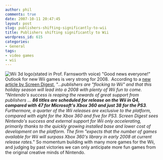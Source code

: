 ```yaml
---
author: phil
comments: true
date: 2007-10-11 20:47:45
layout: post
slug: publishers-shifting-significantly-to-wii
title: Publishers shifting significantly to Wii
wordpress_id: 615
categories:
- General
tags:
- video games
- wii
---
```


![Wii 3d logo](http://fak3r.com/wp-content/uploads/2007/10/wii-logo.jpg)(stated in Prof. Farnsworth voice) "Good news everyone!"  Outlook for new Wii games is very strong for 2008.  According to a [new article by Screen Digest](http://biz.gamedaily.com/industry/feature/?id=17709&ncid=AOLGAM000500000000009), "..._publishers are "flocking to Wii" and that this holiday season will lead into a 2008 with plenty of Wii fun to come.  "Nintendo's success is reaping the rewards of great support from publishers ... **86 titles are scheduled for release on the Wii in Q4, compared with 47 for Microsoft's Xbox 360 and just 38 for the PS3**. Furthermore, a quarter of the Wii releases are exclusive to the platform, compared with eight for the Xbox 360 and five for PS3. Screen Digest sees Nintendo's success and external support for Wii only accelerating, primarily thanks to the quickly growing installed base and lower cost of development on the platform. The firm "expects that the number of games available for Wii will surpass Xbox 360's library in early 2008 at current release rates._"  So momentum building with many more games for the Wii, and judging by past victories we can only anticipate more fun games from the original creative minds of Nintendo.
